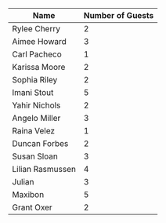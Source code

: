 | Name              | Number of Guests  |
| -----------       | -----------       |
| Rylee Cherry      | 2                 |
| Aimee Howard      | 3                 |
| Carl Pacheco      | 1                 |
| Karissa Moore     | 2                 |
| Sophia Riley      | 2                 |
| Imani Stout       | 5                 |
| Yahir Nichols     | 2                 |
| Angelo Miller     | 3                 |
| Raina Velez       | 1                 |
| Duncan Forbes     | 2                 |
| Susan Sloan       | 3                 |
| Lilian Rasmussen  | 4                 |
| Julian            | 3                 |
| Maxibon           | 5                 |
| Grant Oxer        | 2                 |